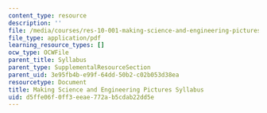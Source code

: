 ```yaml
---
content_type: resource
description: ''
file: /media/courses/res-10-001-making-science-and-engineering-pictures-a-practical-guide-to-presenting-your-work-spring-2016/d5ffe06f0ff3eeae772ab5cdab22dd5e_MITRES_10_001S16_syllabus.pdf
file_type: application/pdf
learning_resource_types: []
ocw_type: OCWFile
parent_title: Syllabus
parent_type: SupplementalResourceSection
parent_uid: 3e95fb4b-e99f-64dd-50b2-c02b053d38ea
resourcetype: Document
title: Making Science and Engineering Pictures Syllabus
uid: d5ffe06f-0ff3-eeae-772a-b5cdab22dd5e
---
```

